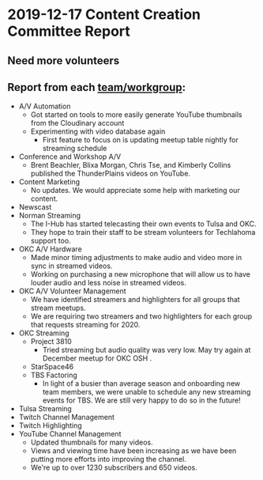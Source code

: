 # 2019-12-17 Content Creation Committee Report
## **Need more volunteers**

## Report from each [team/workgroup](https://github.com/techlahoma/broadcasting/blob/master/Teams/_Teams.md):

* A/V Automation
  * Got started on tools to more easily generate YouTube thumbnails from the Cloudinary account
  * Experimenting with video database again
    * First feature to focus on is updating meetup table nightly for streaming schedule
* Conference and Workshop A/V
  * Brent Beachler, Blixa Morgan, Chris Tse, and Kimberly Collins published the ThunderPlains videos on YouTube.
* Content Marketing
  * No updates. We would appreciate some help with marketing our content.
* Newscast
* Norman Streaming
  * The I-Hub has started telecasting their own events to Tulsa and OKC. 
  * They hope to train their staff to be stream volunteers for Techlahoma support too.
* OKC A/V Hardware
  * Made minor timing adjustments to make audio and video more in sync in streamed videos.
  * Working on purchasing a new microphone that will allow us to have louder audio and less noise in streamed videos.
* OKC A/V Volunteer Management
  * We have identified streamers and highlighters for all groups that stream meetups.
  * We are requiring two streamers and two highlighters for each group that requests streaming for 2020.
* OKC Streaming
  * Project 3810
    * Tried streaming but audio quality was very low. May try again at December meetup for OKC OSH .
  * StarSpace46
  * TBS Factoring
    * In light of a busier than average season and onboarding new team members, we were unable to schedule any new streaming events for TBS.  We are still very happy to do so in the future! 
* Tulsa Streaming
* Twitch Channel Management
* Twitch Highlighting
* YouTube Channel Management
  * Updated thumbnails for many videos.
  * Views and viewing time have been increasing as we have been putting more efforts into improving the channel.
  * We're up to over 1230 subscribers and 650 videos.
